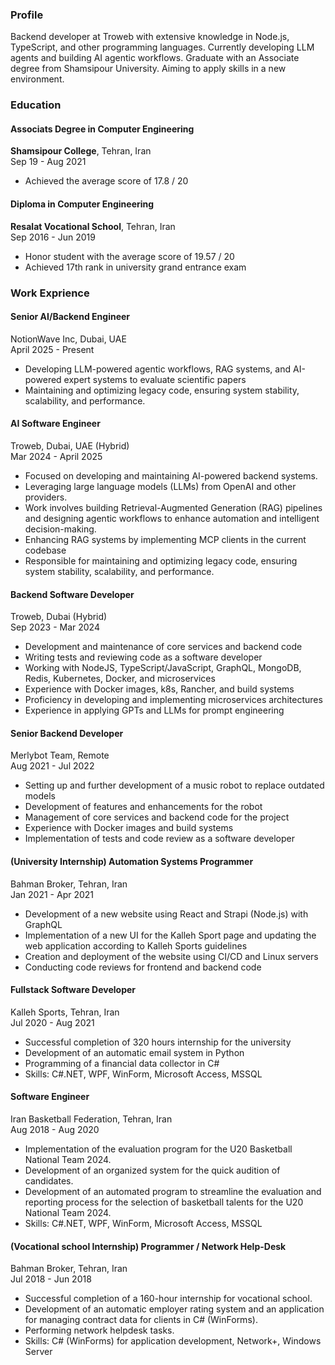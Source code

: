 ### Profile
Backend developer at Troweb with extensive knowledge in Node.js, TypeScript, and other 
programming languages. Currently developing LLM agents and building AI agentic workflows.
Graduate with an Associate degree from Shamsipour University. Aiming to apply skills in a new environment.

### Education
#### Associats Degree in Computer Engineering
**Shamsipour College**, Tehran, Iran <br >
Sep 19 - Aug 2021

- Achieved the average score of 17.8 / 20


#### Diploma in Computer Engineering
**Resalat Vocational School**, Tehran, Iran <br >
Sep 2016 - Jun 2019

- Honor student with the average score of 19.57 / 20
- Achieved 17th rank in university grand entrance exam

### Work Exprience
#### Senior AI/Backend Engineer
NotionWave Inc, Dubai, UAE <br >
April 2025 - Present

- Developing LLM-powered agentic workflows, RAG systems, and AI-powered expert systems to evaluate scientific papers
- Maintaining and optimizing legacy code, ensuring system stability, scalability, and performance.

#### AI Software Engineer
Troweb, Dubai, UAE (Hybrid) <br >
Mar 2024 - April 2025

- Focused on developing and maintaining AI-powered backend systems.
- Leveraging large language models (LLMs) from OpenAI and other providers.
- Work involves building Retrieval-Augmented Generation (RAG) pipelines and designing agentic
  workflows to enhance automation and intelligent decision-making.
- Enhancing RAG systems by implementing MCP clients in the current codebase
- Responsible for maintaining and optimizing legacy code, ensuring system stability, scalability, and performance.


#### Backend Software Developer
Troweb, Dubai (Hybrid) <br >
Sep 2023 - Mar 2024

- Development and maintenance of core services and backend code 
- Writing tests and reviewing code as a software developer
- Working with NodeJS, TypeScript/JavaScript, GraphQL, MongoDB, Redis, Kubernetes, Docker, and microservices
- Experience with Docker images, k8s, Rancher, and build systems
- Proficiency in developing and implementing microservices architectures
- Experience in applying GPTs and LLMs for prompt engineering


#### Senior Backend Developer
Merlybot Team, Remote <br >
Aug 2021 - Jul 2022

- Setting up and further development of a music robot to replace outdated models
- Development of features and enhancements for the robot
- Management of core services and backend code for the project
- Experience with Docker images and build systems
- Implementation of tests and code review as a software developer


#### (University Internship) Automation Systems Programmer
Bahman Broker, Tehran, Iran <br >
Jan 2021 - Apr 2021

- Development of a new website using React and Strapi (Node.js) with GraphQL
- Implementation of a new UI for the Kalleh Sport page and updating the web application according to Kalleh Sports guidelines
- Creation and deployment of the website using CI/CD and Linux servers
- Conducting code reviews for frontend and backend code


#### Fullstack Software Developer
Kalleh Sports, Tehran, Iran <br >
Jul 2020 - Aug 2021

- Successful completion of 320 hours internship for the university
- Development of an automatic email system in Python
- Programming of a financial data collector in C#
- Skills: C#.NET, WPF, WinForm, Microsoft Access, MSSQL


#### Software Engineer
Iran Basketball Federation, Tehran, Iran <br >
Aug 2018 - Aug 2020

- Implementation of the evaluation program for the U20 Basketball National Team 2024.
- Development of an organized system for the quick audition of candidates.
- Development of an automated program to streamline the evaluation and reporting process for the selection of basketball talents for the U20 National Team 2024.
- Skills: C#.NET, WPF, WinForm, Microsoft Access, MSSQL


#### (Vocational school Internship) Programmer / Network Help-Desk
Bahman Broker, Tehran, Iran <br >
Jul 2018 - Jun 2018

- Successful completion of a 160-hour internship for vocational school.
- Development of an automatic employer rating system and an application for managing contract data for clients in C# (WinForms).
- Performing network helpdesk tasks.
- Skills: C# (WinForms) for application development, Network+, Windows Server
